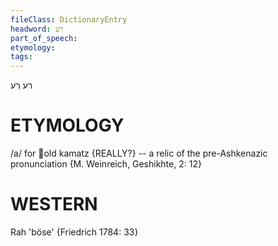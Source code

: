 ```yaml
---
fileClass: DictionaryEntry
headword: רע
part_of_speech: 
etymology: 
tags: 
---
```

רע
רַע

ETYMOLOGY
===========
/a/ for old kamatz {REALLY?} -- a relic of the pre-Ashkenazic pronunciation {M. Weinreich, Geshikhte, 2: 12}

WESTERN
========

Rah 'böse' {Friedrich 1784: 33}